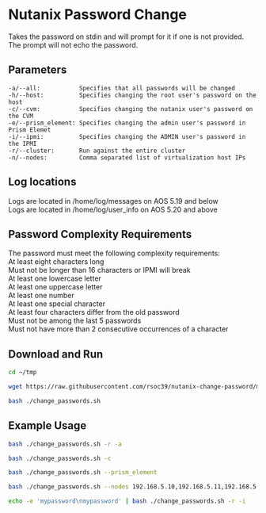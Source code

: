 # Nutanix Password Change

Takes the password on stdin and will prompt for it if one is not provided. The prompt will not echo the password.  

## Parameters
```
-a/--all:           Specifies that all passwords will be changed  
-h/--host:          Specifies changing the root user's password on the host  
-c/--cvm:           Specifies changing the nutanix user's password on the CVM  
-e/--prism_element: Specifies changing the admin user's password in Prism Elemet  
-i/--ipmi:          Specifies changing the ADMIN user's password in the IPMI  
-r/--cluster:       Run against the entire cluster  
-n/--nodes:         Comma separated list of virtualization host IPs  
```

## Log locations
Logs are located in /home/log/messages on AOS 5.19 and below  
Logs are located in /home/log/user_info on AOS 5.20 and above  

## Password Complexity Requirements
The password must meet the following complexity requirements:  
At least eight characters long  
Must not be longer than 16 characters or IPMI will break  
At least one lowercase letter  
At least one uppercase letter  
At least one number  
At least one special character  
At least four characters differ from the old password  
Must not be among the last 5 passwords  
Must not have more than 2 consecutive occurrences of a character

## Download and Run
```bash
cd ~/tmp
```
```bash
wget https://raw.githubusercontent.com/rsoc39/nutanix-change-password/main/change_passwords.sh
```
```bash
bash ./change_passwords.sh
```

## Example Usage
```bash
bash ./change_passwords.sh -r -a
```
```bash
bash ./change_passwords.sh -c
```
```bash
bash ./change_passwords.sh --prism_element
```
```bash
bash ./change_passwords.sh --nodes 192.168.5.10,192.168.5.11,192.168.5.12 -h
```
```bash
echo -e 'mypassword\nmypassword' | bash ./change_passwords.sh -r -i
```
